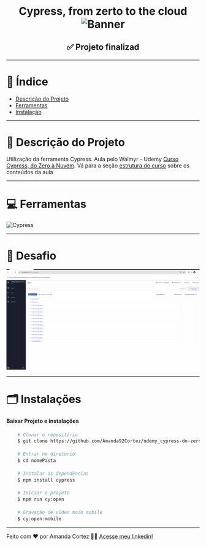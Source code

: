 
<div align="center">
  <h1 align="center">
    Cypress, from zerto to the cloud
    <br />
      <img src="/img/banner.avif" alt="Banner">
    <br />
  </h1>

  <h2> 

  <!-- :construction: Projeto em construção :construction: -->
  :white_check_mark: Projeto finalizad
  </h2>
</div>


---

# :file_folder: Índice 

- [Descrição do Projeto](#id01)
- [Ferramentas](#id02)
- [Instalação](#id03)

---

# :pushpin: Descrição do Projeto <a name="id01"></a>
Utilização da ferramenta Cypress.
Aula pelo Walmyr - Udemy [Curso Cypress, do Zero à Nuvem](https://www.udemy.com/course/testes-automatizados-com-cypress-basico/?srsltid=AfmBOorf-NLo7WN-x5XV8ptyJ8jSa8tlRXeTecuwHkpLsrYK2apvplxp&couponCode=KEEPLEARNINGBR).
Vá para a seção [estrutura do curso](./lessons/README.md) sobre os conteúdos da aula

---

# :computer: Ferramentas<a name="id02"></a>
![Cypress](https://img.shields.io/badge/Cypress-17202C?style=for-the-badge&logo=cypress&logoColor=white)

---

# 🎯 Desafio <a name="id04"></a>
<img src="/img/cac-tat.gif" alt="Docusaurus">

---

# 🗂 Instalações <a name="id03"></a>
#### Baixar Projeto e instalações
```bash
    # Clonar o repositório
    $ git clone https://github.com/Amanda92Cortez/udemy_cypress-do-zero-a-nuvem.git

    # Entrar no diretório
    $ cd nomePasta

    # Instalar as dependências
    $ npm install cypress

    # Iniciar o projeto
    $ npm run cy:open

    # Gravação de vídeo modo mobile
    $ cy:open:mobile
```

---

Feito com ❤️ por Amanda Cortez 👋🏽 [Acesse meu linkedin!](www.linkedin.com/in/amandacortez92)
